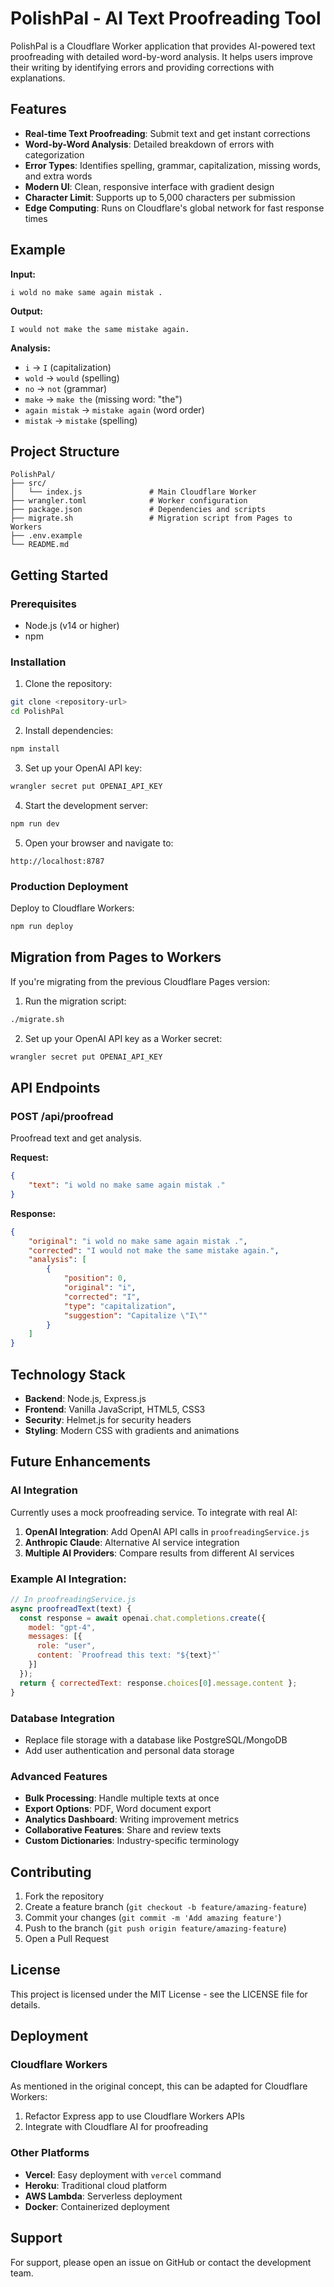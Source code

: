 # PolishPal - AI Text Proofreading Tool

PolishPal is a Cloudflare Worker application that provides AI-powered text proofreading with detailed word-by-word analysis. It helps users improve their writing by identifying errors and providing corrections with explanations.

## Features

- **Real-time Text Proofreading**: Submit text and get instant corrections
- **Word-by-Word Analysis**: Detailed breakdown of errors with categorization
- **Error Types**: Identifies spelling, grammar, capitalization, missing words, and extra words
- **Modern UI**: Clean, responsive interface with gradient design
- **Character Limit**: Supports up to 5,000 characters per submission
- **Edge Computing**: Runs on Cloudflare's global network for fast response times

## Example

**Input:**

```
i wold no make same again mistak .
```

**Output:**

```
I would not make the same mistake again.
```

**Analysis:**

- `i` → `I` (capitalization)
- `wold` → `would` (spelling)
- `no` → `not` (grammar)
- `make` → `make the` (missing word: "the")
- `again mistak` → `mistake again` (word order)
- `mistak` → `mistake` (spelling)

## Project Structure

```
PolishPal/
├── src/
│   └── index.js               # Main Cloudflare Worker
├── wrangler.toml              # Worker configuration
├── package.json               # Dependencies and scripts
├── migrate.sh                 # Migration script from Pages to Workers
├── .env.example
└── README.md
```

## Getting Started

### Prerequisites

- Node.js (v14 or higher)
- npm

### Installation

1. Clone the repository:

```bash
git clone <repository-url>
cd PolishPal
```

2. Install dependencies:

```bash
npm install
```

3. Set up your OpenAI API key:

```bash
wrangler secret put OPENAI_API_KEY
```

4. Start the development server:

```bash
npm run dev
```

5. Open your browser and navigate to:

```
http://localhost:8787
```

### Production Deployment

Deploy to Cloudflare Workers:

```bash
npm run deploy
```

## Migration from Pages to Workers

If you're migrating from the previous Cloudflare Pages version:

1. Run the migration script:

```bash
./migrate.sh
```

2. Set up your OpenAI API key as a Worker secret:

```bash
wrangler secret put OPENAI_API_KEY
```

## API Endpoints

### POST /api/proofread

Proofread text and get analysis.

**Request:**

```json
{
    "text": "i wold no make same again mistak ."
}
```

**Response:**

```json
{
    "original": "i wold no make same again mistak .",
    "corrected": "I would not make the same mistake again.",
    "analysis": [
        {
            "position": 0,
            "original": "i",
            "corrected": "I",
            "type": "capitalization",
            "suggestion": "Capitalize \"I\""
        }
    ]
}
```

## Technology Stack

- **Backend**: Node.js, Express.js
- **Frontend**: Vanilla JavaScript, HTML5, CSS3
- **Security**: Helmet.js for security headers
- **Styling**: Modern CSS with gradients and animations

## Future Enhancements

### AI Integration

Currently uses a mock proofreading service. To integrate with real AI:

1. **OpenAI Integration**: Add OpenAI API calls in `proofreadingService.js`
2. **Anthropic Claude**: Alternative AI service integration
3. **Multiple AI Providers**: Compare results from different AI services

### Example AI Integration:

```javascript
// In proofreadingService.js
async proofreadText(text) {
  const response = await openai.chat.completions.create({
    model: "gpt-4",
    messages: [{
      role: "user",
      content: `Proofread this text: "${text}"`
    }]
  });
  return { correctedText: response.choices[0].message.content };
}
```

### Database Integration

- Replace file storage with a database like PostgreSQL/MongoDB
- Add user authentication and personal data storage

### Advanced Features

- **Bulk Processing**: Handle multiple texts at once
- **Export Options**: PDF, Word document export
- **Analytics Dashboard**: Writing improvement metrics
- **Collaborative Features**: Share and review texts
- **Custom Dictionaries**: Industry-specific terminology

## Contributing

1. Fork the repository
2. Create a feature branch (`git checkout -b feature/amazing-feature`)
3. Commit your changes (`git commit -m 'Add amazing feature'`)
4. Push to the branch (`git push origin feature/amazing-feature`)
5. Open a Pull Request

## License

This project is licensed under the MIT License - see the LICENSE file for details.

## Deployment

### Cloudflare Workers

As mentioned in the original concept, this can be adapted for Cloudflare Workers:

1. Refactor Express app to use Cloudflare Workers APIs
2. Integrate with Cloudflare AI for proofreading

### Other Platforms

- **Vercel**: Easy deployment with `vercel` command
- **Heroku**: Traditional cloud platform
- **AWS Lambda**: Serverless deployment
- **Docker**: Containerized deployment

## Support

For support, please open an issue on GitHub or contact the development team.
